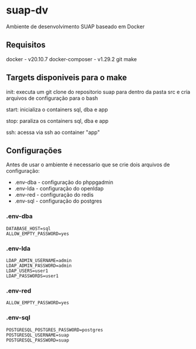 # suap-dv

Ambiente de desenvolvimento SUAP baseado em Docker

## Requisitos

docker - v20.10.7
docker-composer - v1.29.2
git
make

## Targets disponiveis para o make

init: executa um git clone do repositorio suap para dentro da pasta src e cria arquivos de configuração para o bash

start: inicializa o containers sql, dba e app

stop: paraliza os containers sql, dba e app

ssh: acessa via ssh ao container "app"

## Configurações

Antes de usar o ambiente é necessario que se crie dois arquivos de configuração:

* .env-dba - configuração do phppgadmin
* .env-lda - configuração do openldap
* .env-red - configuração do redis
* .env-sql - configuração do postgres

### .env-dba

```
DATABASE_HOST=sql
ALLOW_EMPTY_PASSWORD=yes
```

### .env-lda

```
LDAP_ADMIN_USERNAME=admin
LDAP_ADMIN_PASSWORD=admin
LDAP_USERS=user1
LDAP_PASSWORDS=user1
```

### .env-red

```
ALLOW_EMPTY_PASSWORD=yes
```

### .env-sql

```
POSTGRESQL_POSTGRES_PASSWORD=postgres
POSTGRESQL_USERNAME=suap
POSTGRESQL_PASSWORD=suap
```
